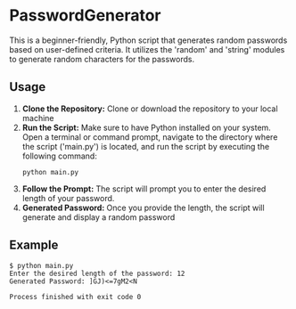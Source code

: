 # PasswordGenerator
This is a beginner-friendly, Python script that generates random passwords based on user-defined criteria. It utilizes the 'random' and 'string' modules to generate random characters for the passwords.

## Usage
1. **Clone the Repository:** Clone or download the repository to your local machine
2. **Run the Script:** Make sure to have Python installed on your system. Open a terminal or command prompt, navigate to the directory where the script ('main.py') is located, and run the script by executing the following command:
   ```
   python main.py
   ```
6. **Follow the Prompt:** The script will prompt you to enter the desired length of your password.
7. **Generated Password:** Once you provide the length, the script will generate and display a random password

## Example
```
$ python main.py
Enter the desired length of the password: 12
Generated Password: ]GJ)<=7gM2<N

Process finished with exit code 0
```
